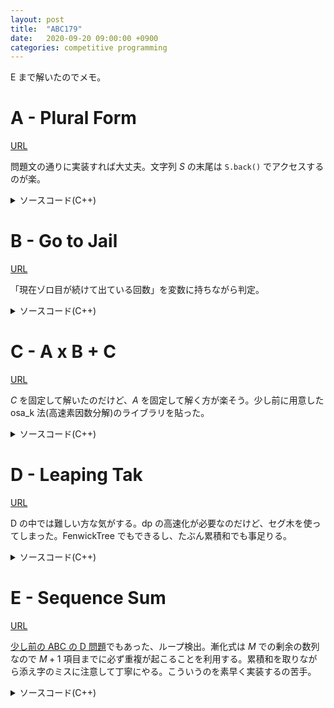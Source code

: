 ```yaml
---
layout: post
title:  "ABC179"
date:   2020-09-20 09:00:00 +0900
categories: competitive programming
---
```

E まで解いたのでメモ。

# A - Plural Form

[URL](https://atcoder.jp/contests/abc179/tasks/abc179_a)

問題文の通りに実装すれば大丈夫。文字列 $S$ の末尾は ```S.back()``` でアクセスするのが楽。

<details>
  <summary>ソースコード(C++)</summary>
  {% highlight cpp %}
#include <iostream>
#include <string>

using namespace std;

int main() {
  string s; cin >> s;
  if (s.back() == 's') {
    cout << s << "es" << endl;
  } else {
    cout << s << "s" << endl;
  }

  return 0;
}
  {% endhighlight %}
</details>

# B - Go to Jail

[URL](https://atcoder.jp/contests/abc179/tasks/abc179_b)

「現在ゾロ目が続けて出ている回数」を変数に持ちながら判定。

<details>
  <summary>ソースコード(C++)</summary>
  {% highlight cpp %}
#include <algorithm>
#include <bitset>
#include <cassert>
#include <cctype>
#include <chrono>
#include <cmath>
#include <complex>
#include <cstring>
#include <deque>
#include <iomanip>
#include <iostream>
#include <map>
#include <numeric>
#include <queue>
#include <random>
#include <set>
#include <stack>
#include <string>
#include <tuple>
#include <utility>
#include <vector>

using namespace std;

inline void Yes(bool cond) {
  println(cond ? "Yes" : "No");
}

int main() {
  int n; cin >> n;
  int cur = 0;
  bool streak = false;

  for (int i = 0; i < n; ++i) {
    int a, b; cin >> a >> b;
    if (a == b) {
      ++cur;
      if (cur == 3) {
        streak = true; break;
      }
    } else {
      cur = 0;
    }
  }

  Yes(streak);

  return 0;
}
  {% endhighlight %}
</details>

# C - A x B + C

[URL](https://atcoder.jp/contests/abc179/tasks/abc179_c)

$C$ を固定して解いたのだけど、$A$ を固定して解く方が楽そう。少し前に用意した osa_k 法(高速素因数分解)のライブラリを貼った。

<details>
  <summary>ソースコード(C++)</summary>
  {% highlight cpp %}
#include <algorithm>
#include <iostream>
#include <vector>

using namespace std;

class osa_k {
  static constexpr int n_ = 1000000 + 5;

 public:
  osa_k() { build(); }

  std::vector<std::pair<int, int>> prime_factor(int n) {
    std::vector<std::pair<int, int>> res;
    while (n != 1) {
      int p = min_factor[n];
      int cnt = 0;
      while (min_factor[n] == p) ++cnt, n /= p;
      res.emplace_back(p, cnt);
    }
    return res;
  }

 private:
  int min_factor[n_ + 1];

  void build() {
    std::fill(min_factor, min_factor + n_ + 1, 0);
    std::vector<int> pr;
    for (int i = 2; i <= n_; ++i) {
      if (!min_factor[i]) {
        min_factor[i] = i;
        pr.emplace_back(i);
      }
      for (int j = 0; j < (int)pr.size() && pr[j] <= min_factor[i] && i * pr[j] <= n_; ++j) {
        min_factor[i * pr[j]] = pr[j];
      }
    }
  }
};

osa_k os;

int main() {
  int n; cin >> n;
  int ans = 0;

  for (int c = 1; c <= n - 1; ++c) {
    auto v = os.prime_factor(n - c);
    int sz = 1;
    for (auto e : v) {
      sz *= (e.second + 1);
    }
    ans += sz;
  }

  cout << ans << endl;

  return 0;
}
  {% endhighlight %}
</details>

# D - Leaping Tak

[URL](https://atcoder.jp/contests/abc179/tasks/abc179_d)

D の中では難しい方な気がする。dp の高速化が必要なのだけど、セグ木を使ってしまった。FenwickTree でもできるし、たぶん累積和でも事足りる。

<details>
  <summary>ソースコード(C++)</summary>
  {% highlight cpp %}
#include <algorithm>
#include <cassert>
#include <iostream>
#include <vector>

using namespace std;

using int64 = long long;

template <class T>
std::istream& operator>>(std::istream& is, std::vector<T>& vec) {
  for (T& e : vec) is >> e;
  return is;
}

template <class T, class U>
std::istream& operator>>(std::istream& is, std::pair<T, U>& p) {
  return is >> p.first >> p.second;
}

template <class M, class F>
class SegmentTree {
 public:
  SegmentTree(const std::vector<M>& data, M ie, F f)
      : ie_(ie), data_(data), f_(f) {
    build();
  }

  void update(int pos, M val) {
    assert(0 <= pos && pos < n_);
    pos += n_;
    node_[pos] = val;
    while (pos > 0) {
      pos >>= 1;
      node_[pos] = f_(node_[2 * pos], node_[2 * pos + 1]);
    }
  }

  // return f_[l, r)
  // if l >= r, return ie_
  M get(int l, int r) {
    assert(0 <= l && l < n_ && 0 <= r && r < n_ + 1);
    M vl = ie_, vr = ie_;
    for (l += n_, r += n_; l < r; l >>= 1, r >>= 1) {
      if (l & 1) vl = f_(vl, node_[l++]);
      if (r & 1) vr = f_(node_[--r], vr);
    }
    return f_(vl, vr);
  }

  M operator[](int pos) const {
    assert(0 <= pos && pos < n_);
    return node_[n_ + pos];
  }

 private:
  int n_;
  M ie_;
  std::vector<M> data_;
  std::vector<M> node_;
  F f_;

  void build() {
    int sz = data_.size();
    n_ = 1;
    while (n_ < sz) n_ <<= 1;
    node_.assign(2 * n_, ie_);
    for (int i = 0; i < sz; ++i) node_[i + n_] = data_[i];
    for (int i = n_ - 1; i > 0; --i) node_[i] = f_(node_[2 * i], node_[2 * i + 1]);
  }
};

constexpr int mod = 998244353;

int main() {
  int n, k; cin >> n >> k;
  vector<pair<int, int>> pv(k); cin >> pv;

  vector<int64> dp(202020, 0);
  dp[1] = 1;

  auto f = [](int64 x, int64 y){ return (x + y) % mod; };
  vector<int64> bv(202020, 0);
  int64 ie = 0;
  SegmentTree seg(bv, ie, f);
  seg.update(1, 1);

  for (int i = 2; i <= n; ++i) {
    for (int j = 0; j < k; ++j) {
      int l = clamp(i - pv[j].second, 0, i - 1);
      int r = clamp(i - pv[j].first, 0, i - 1);
      dp[i] += seg.get(l, r + 1);
      dp[i] %= mod;
      seg.update(i, dp[i]);
    }
  }

  cout << dp[n] << endl;

  return 0;
}
  {% endhighlight %}
</details>

# E - Sequence Sum

[URL](https://atcoder.jp/contests/abc179/tasks/abc179_e)

[少し前の ABC の D 問題](https://atcoder.jp/contests/abc167/tasks/abc167_d)でもあった、ループ検出。漸化式は $M$ での剰余の数列なので $M + 1$ 項目までに必ず重複が起こることを利用する。累積和を取りながら添え字のミスに注意して丁寧にやる。こういうのを素早く実装するの苦手。

<details>
  <summary>ソースコード(C++)</summary>
  {% highlight cpp %}
#include <algorithm>
#include <iostream>
#include <vector>

using namespace std;

using int64 = long long;

template <class T>
class CumulativeSum {
 public:
  CumulativeSum(const std::vector<T>& vec) : vec_(vec) { build(); }

  // return sum of [l, r]
  T get(int l, int r) { return sum_[r + 1] - sum_[l]; }

  // return the first k where sum of [0, k] >= value
  // use only when all element in vec >= 0
  int lower_bound(T val) {
    return std::distance(sum_.begin() + 1,
                         std::lower_bound(sum_.begin() + 1, sum_.end(), val));
  }

  // return the first k where sum of [0, k] > value
  // use only when all element in vec >= 0
  int upper_bound(T val) {
    return std::distance(sum_.begin() + 1,
                         std::upper_bound(sum_.begin() + 1, sum_.end(), val));
  }

 private:
  std::vector<T> vec_;
  std::vector<T> sum_;

  void build() {
    sum_.resize(vec_.size() + 1);
    sum_[0] = 0;
    std::partial_sum(vec_.begin(), vec_.end(), sum_.begin() + 1);
  }
};

int main() {
  int64 n; cin >> n;
  int64 x, m; cin >> x >> m;

  vector<int> pre(101010, -1);
  vector<int64> sv(101010, 0);
  int64 cur = x;

  // * * * o * * x o * * x o * * x o *
  // <---> <----->                 <-> 
  //  ini    len                   res

  for (int i = 0; i < m + 1; ++i) {
    if (i) {
      (cur *= cur) %= m;
      if (pre[cur] != -1) {
        int64 len = i - pre[cur];
        int64 ini = pre[cur];
        int64 res = (n - ini) % len;
        int64 ans = 0;
        int64 cnt = (n - ini) / len;
        CumulativeSum cs(sv);
        ans += cs.get(0, ini - 1);
        ans += cs.get(ini, ini + res - 1);
        ans += cs.get(ini, ini + len - 1) * cnt;
        cout << ans << endl; return 0;
      }
      sv[i] = cur;
      pre[cur] = i;
    } else {
      sv[i] = cur;
      pre[cur] = i;
    }
  }

  return 0;
}
  {% endhighlight %}
</details>
